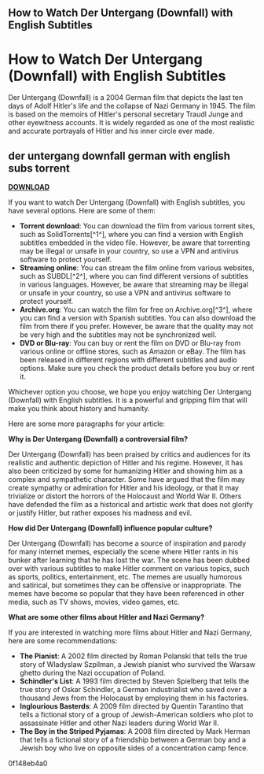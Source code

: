 ## How to Watch Der Untergang (Downfall) with English Subtitles

  
# How to Watch Der Untergang (Downfall) with English Subtitles
 
Der Untergang (Downfall) is a 2004 German film that depicts the last ten days of Adolf Hitler's life and the collapse of Nazi Germany in 1945. The film is based on the memoirs of Hitler's personal secretary Traudl Junge and other eyewitness accounts. It is widely regarded as one of the most realistic and accurate portrayals of Hitler and his inner circle ever made.
 
## der untergang downfall german with english subs torrent


[**DOWNLOAD**](https://www.google.com/url?q=https%3A%2F%2Furllio.com%2F2tK1qK&sa=D&sntz=1&usg=AOvVaw0G6F_IHygoa1kXVi7QJRgl)

 
If you want to watch Der Untergang (Downfall) with English subtitles, you have several options. Here are some of them:
 
- **Torrent download**: You can download the film from various torrent sites, such as SolidTorrents[^1^], where you can find a version with English subtitles embedded in the video file. However, be aware that torrenting may be illegal or unsafe in your country, so use a VPN and antivirus software to protect yourself.
- **Streaming online**: You can stream the film online from various websites, such as SUBDL[^2^], where you can find different versions of subtitles in various languages. However, be aware that streaming may be illegal or unsafe in your country, so use a VPN and antivirus software to protect yourself.
- **Archive.org**: You can watch the film for free on Archive.org[^3^], where you can find a version with Spanish subtitles. You can also download the film from there if you prefer. However, be aware that the quality may not be very high and the subtitles may not be synchronized well.
- **DVD or Blu-ray**: You can buy or rent the film on DVD or Blu-ray from various online or offline stores, such as Amazon or eBay. The film has been released in different regions with different subtitles and audio options. Make sure you check the product details before you buy or rent it.

Whichever option you choose, we hope you enjoy watching Der Untergang (Downfall) with English subtitles. It is a powerful and gripping film that will make you think about history and humanity.

Here are some more paragraphs for your article:
 
**Why is Der Untergang (Downfall) a controversial film?**
 
Der Untergang (Downfall) has been praised by critics and audiences for its realistic and authentic depiction of Hitler and his regime. However, it has also been criticized by some for humanizing Hitler and showing him as a complex and sympathetic character. Some have argued that the film may create sympathy or admiration for Hitler and his ideology, or that it may trivialize or distort the horrors of the Holocaust and World War II. Others have defended the film as a historical and artistic work that does not glorify or justify Hitler, but rather exposes his madness and evil.
 
**How did Der Untergang (Downfall) influence popular culture?**
 
Der Untergang (Downfall) has become a source of inspiration and parody for many internet memes, especially the scene where Hitler rants in his bunker after learning that he has lost the war. The scene has been dubbed over with various subtitles to make Hitler comment on various topics, such as sports, politics, entertainment, etc. The memes are usually humorous and satirical, but sometimes they can be offensive or inappropriate. The memes have become so popular that they have been referenced in other media, such as TV shows, movies, video games, etc.
 
**What are some other films about Hitler and Nazi Germany?**
 
If you are interested in watching more films about Hitler and Nazi Germany, here are some recommendations:

- **The Pianist**: A 2002 film directed by Roman Polanski that tells the true story of Wladyslaw Szpilman, a Jewish pianist who survived the Warsaw ghetto during the Nazi occupation of Poland.
- **Schindler's List**: A 1993 film directed by Steven Spielberg that tells the true story of Oskar Schindler, a German industrialist who saved over a thousand Jews from the Holocaust by employing them in his factories.
- **Inglourious Basterds**: A 2009 film directed by Quentin Tarantino that tells a fictional story of a group of Jewish-American soldiers who plot to assassinate Hitler and other Nazi leaders during World War II.
- **The Boy in the Striped Pyjamas**: A 2008 film directed by Mark Herman that tells a fictional story of a friendship between a German boy and a Jewish boy who live on opposite sides of a concentration camp fence.

 0f148eb4a0
